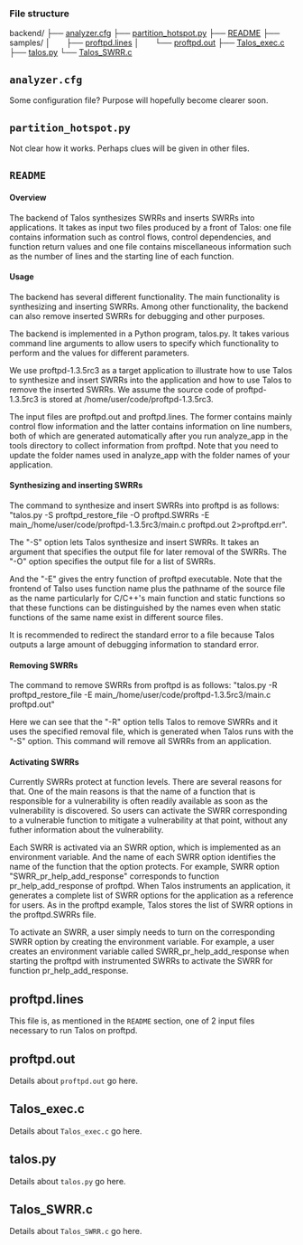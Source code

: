 ### File structure
backend/
├── [analyzer.cfg](#analyzercfg)
├── [partition_hotspot.py](#partition_hotspotpy)
├── [README](#readme)
├── samples/
│&emsp;&emsp;├── [proftpd.lines](#proftpdlines)
│&emsp;&emsp;└── [proftpd.out](#proftpdout)
├── [Talos_exec.c](#talos_execc)
├── [talos.py](#talospy)
└── [Talos_SWRR.c](#talos_swrrc)

## `analyzer.cfg`
Some configuration file? Purpose will hopefully become clearer soon.

## `partition_hotspot.py`
Not clear how it works. Perhaps clues will be given in other files.

## `README`
#### Overview
The backend of Talos synthesizes SWRRs and inserts SWRRs into applications. It takes as input two files produced by a front of Talos: one file contains information such as control flows, control dependencies, and function return values and one file contains miscellaneous information such as the number of lines and the starting line of each function.


#### Usage
The backend has several different functionality. The main functionality is synthesizing and inserting SWRRs. Among other functionality, the backend can also remove inserted SWRRs for debugging and other purposes. 

The backend is implemented in a Python program, talos.py. It takes various command line arguments to allow users to specify which functionality to perform and the values for different parameters. 

We use proftpd-1.3.5rc3 as a target application to illustrate how to use Talos to synthesize and insert SWRRs into the application and how to use Talos to remove the inserted SWRRs. We assume the source code of proftpd-1.3.5rc3 is stored at /home/user/code/proftpd-1.3.5rc3.
	
The input files are proftpd.out and proftpd.lines. The former contains mainly control flow information and the latter contains information on line numbers, both of which are generated automatically after you run analyze_app in the tools directory to collect information from proftpd. Note that you need to update the folder names used in analyze_app with the folder names of your application.

#### Synthesizing and inserting SWRRs

The command to synthesize and insert SWRRs into proftpd is as follows: "talos.py -S proftpd_restore_file -O proftpd.SWRRs -E main_/home/user/code/proftpd-1.3.5rc3/main.c proftpd.out 2>proftpd.err".

The "-S" option lets Talos synthesize and insert SWRRs. It takes an argument that specifies the output file for later removal of the SWRRs. The "-O" option specifies the output file for a list of SWRRs. 

And the "-E" gives the entry function of proftpd executable. Note that the frontend of Talso uses function name plus the pathname of the source file as the name particularly for C/C++'s main function and static functions so that these functions can be distinguished by the names even when static functions of the same name exist in different source files.

It is recommended to redirect the standard error to a file because Talos outputs a large amount of debugging information to standard error.

#### Removing SWRRs

The command to remove SWRRs from proftpd is as follows: "talos.py -R proftpd_restore_file -E main_/home/user/code/proftpd-1.3.5rc3/main.c proftpd.out"

Here we can see that the "-R" option tells Talos to remove SWRRs and it uses the specified removal file, which is generated when Talos runs with the "-S" option. This command will remove all SWRRs from an application. 


#### Activating SWRRs

Currently SWRRs protect at function levels. There are several reasons for that. One of the main reasons is that the name of a function that is responsible for a vulnerability is often readily available as soon as the vulnerability is discovered. So users can activate the SWRR corresponding to a vulnerable function to mitigate a vulnerability at that point, without any futher information about the vulnerability.

Each SWRR is activated via an SWRR option, which is implemented as an environment variable. And the name of each SWRR option identifies the name of the function that the option protects. For example, SWRR option "SWRR_pr_help_add_response" corresponds to function pr_help_add_response of proftpd. When Talos instruments an application, it generates a complete list of SWRR options for the application as a reference for users. As in the proftpd example, Talos stores the list of SWRR options in the proftpd.SWRRs file.

To activate an SWRR, a user simply needs to turn on the corresponding SWRR option by creating the environment variable. For example, a user creates an environment variable called SWRR_pr_help_add_response when starting the proftpd with instrumented SWRRs to activate the SWRR for function pr_help_add_response.



## proftpd.lines
This file is, as mentioned in the `README` section, one of 2 input files necessary to run Talos on proftpd.
## proftpd.out
Details about `proftpd.out` go here.

## Talos_exec.c
Details about `Talos_exec.c` go here.

## talos.py
Details about `talos.py` go here.

## Talos_SWRR.c
Details about `Talos_SWRR.c` go here.